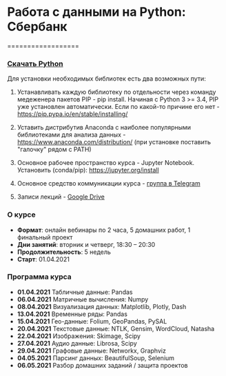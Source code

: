 # Работа с данными на Python: Сбербанк

==================
### [Скачать Python](https://www.python.org)

Для установки необходимых библиотек есть два возможных пути:
1. Устанавливать каждую библиотеку по отдельности через команду медеженера пакетов PIP - pip install. Начиная с Python 3 >= 3.4, PIP уже установлен автоматически. Если по какой-то причине его нет - https://pip.pypa.io/en/stable/installing/

2. Уставить дистрибутив Anaconda с наиболее популярными библиотеками для анализа данных - https://www.anaconda.com/distribution/ (при установке поставить "галочку" рядом с PATH)

3. Основное рабочее пространство курса - Jupyter Notebook. Установить (conda/pip): https://jupyter.org/install

4. Основное средство коммуникации курса - [группа в Telegram](https://t.me/joinchat/6WT5_T12jUU5NDAy)
5. Записи лекций - [Google Drive](https://drive.google.com/drive/folders/1vwZsQAQfgDfQ3HWIide58-va728QjltB?usp=sharing)

### О курсе
- **Формат**: онлайн вебинары по 2 часа, 5 домашних работ, 1 финальный проект
- **Дни занятий**: вторник и четверг, 18:30 – 20:30
- **Продолжительность**: 5 недель
- **Старт**: 01.04.2021


### Программа курса
- **01.04.2021** Табличные данные: Pandas 
- **06.04.2021** Матричные вычисления: Numpy
- **08.04.2021** Визуализация данных: Matplotlib, Plotly, Dash
- **13.04.2021** Временные ряды: Pandas 
- **15.04.2021** Гео-данные: Folium, GeoPandas, PySAL 
- **20.04.2021** Текстовые данные: NTLK, Gensim, WordCloud, Natasha
- **22.04.2021** Изображения: Skimage, Scipy 
- **27.04.2021** Аудио данные: Librosa, Scipy
- **29.04.2021** Графовые данные: Networkx, Graphviz
- **04.05.2021** Парсинг данных: BeautifulSoup, Selenium
- **06.05.2021** Разбор домашних заданий / защита проектов


